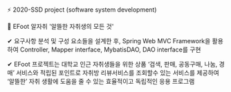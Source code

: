 ⚡ 2020-SSD project (software system development)

🥚 EFoot 알자취 '알뜰한 자취생의 모든 것'

✔ 요구사항 분석 및 구성 요소들을 설계한 후, Spring Web MVC Framework을 활용하여
Controller, Mapper interface, MybatisDAO, DAO interface를 구현

✔ EFoot 프로젝트는 대학교 인근 자취생들을 위한 상품 ‘검색, 판매, 공동구매, 나눔, 경매’ 서비스와 적립된 포인트로
자취방 리뷰서비스를 조회할수 있는 서비스를 제공하여 ‘알뜰한’ 자취 생활에 도움을 줄 수 있는 효율적이고 독립적인 응용 프로그램
